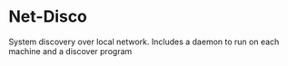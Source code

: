 # Net-Disco
System discovery over local network. Includes a daemon to run on each machine and a discover program

